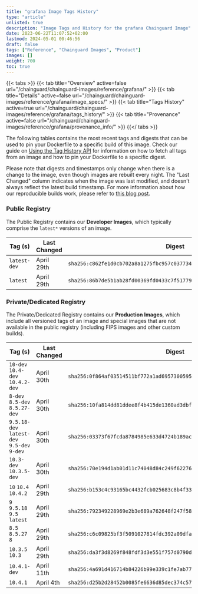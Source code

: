 ```yaml
---
title: "grafana Image Tags History"
type: "article"
unlisted: true
description: "Image Tags and History for the grafana Chainguard Image"
date: 2023-06-22T11:07:52+02:00
lastmod: 2024-05-01 00:46:56
draft: false
tags: ["Reference", "Chainguard Images", "Product"]
images: []
weight: 700
toc: true
---
```


{{< tabs >}}
{{< tab title="Overview" active=false url="/chainguard/chainguard-images/reference/grafana/" >}}
{{< tab title="Details" active=false url="/chainguard/chainguard-images/reference/grafana/image_specs/" >}}
{{< tab title="Tags History" active=true url="/chainguard/chainguard-images/reference/grafana/tags_history/" >}}
{{< tab title="Provenance" active=false url="/chainguard/chainguard-images/reference/grafana/provenance_info/" >}}
{{</ tabs >}}

The following tables contains the most recent tags and digests that can be used to pin your Dockerfile to a specific build of this image. Check our guide on [Using the Tag History API](/chainguard/chainguard-images/using-the-tag-history-api/) for information on how to fetch all tags from an image and how to pin your Dockerfile to a specific digest.

Please note that digests and timestamps only change when there is a change to the image, even though images are rebuilt every night. The "Last Changed" column indicates when the image was last modified, and doesn't always reflect the latest build timestamp. For more information about how our reproducible builds work, please refer to [this blog post](https://www.chainguard.dev/unchained/reproducing-chainguards-reproducible-image-builds).

### Public Registry
The Public Registry contains our **Developer Images**, which typically comprise the `latest*` versions of an image.

| Tag (s)       | Last Changed | Digest                                                                    |
|---------------|--------------|---------------------------------------------------------------------------|
|  `latest-dev` | April 29th   | `sha256:c862fe1d0cb702a8a1275fbc957c03773420a94e02f2cccd5201ef99ac39bf4e` |
|  `latest`     | April 29th   | `sha256:86b7de5b1ab28fd00369fd0433c7f517792973d0a2e56d6beba11f98dd38fa4e` |


### Private/Dedicated Registry
The Private/Dedicated Registry contains our **Production Images**, which include all versioned tags of an image and special images that are not available in the public registry (including FIPS images and other custom builds).

| Tag (s)                                      | Last Changed | Digest                                                                    |
|----------------------------------------------|--------------|---------------------------------------------------------------------------|
|  `10-dev` `10.4-dev` `10.4.2-dev`            | April 30th   | `sha256:0f864af03514511bf772a1ad69573005951a43f0576473eb3f3d0ca21d9072c5` |
|  `8-dev` `8.5-dev` `8.5.27-dev`              | April 30th   | `sha256:10fa814dd81ddee8f4b415de1360ad3dbfb2b633306142cf811ae0c83dc9160c` |
|  `9.5.18-dev` `latest-dev` `9.5-dev` `9-dev` | April 30th   | `sha256:03373f67fcda8784985e633d4724b189ac1deb197169ce071aa9315122183e5e` |
|  `10.3-dev` `10.3.5-dev`                     | April 30th   | `sha256:70e194d1ab01d11c74048d84c249f62276bc7c51f883325f435accc6413e551d` |
|  `10` `10.4` `10.4.2`                        | April 29th   | `sha256:b153c4c93165bc4432fcb025683c8b4f337a4713da33118821a644a1b2539106` |
|  `9` `9.5.18` `9.5` `latest`                 | April 29th   | `sha256:792349228969e2b3e689a762648f247f5894834aacd242929f1850f35468f5c2` |
|  `8.5` `8.5.27` `8`                          | April 29th   | `sha256:c6c09825bf3f5091027814fdc392a09dfa20323f1e2642700bf24cf939db64f7` |
|  `10.3.5` `10.3`                             | April 29th   | `sha256:da3f3d8269f848fdf3d3e551f757d0790d565f3647748c7fdd4f2ccee25f69bd` |
|  `10.4.1-dev`                                | April 11th   | `sha256:4a691d416714b84226b99e339c1fe7ab77c71cc3c870e74ccdf0d3db94404b5e` |
|  `10.4.1`                                    | April 4th    | `sha256:d25b2d28452b0085fe6636d85dec374c57c358f23e483504ccb8772584fe147b` |

